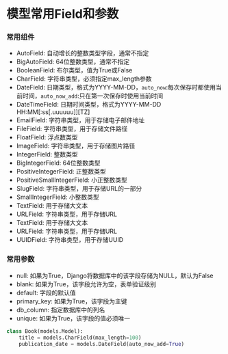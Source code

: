 # 模型常用Field和参数
### 常用组件
* AutoField: 自动增长的整数类型字段，通常不指定
* BigAutoField: 64位整数类型，通常不指定
* BooleanField: 布尔类型，值为True或False
* CharField: 字符串类型，必须指定max_length参数
* DateField: 日期类型，格式为YYYY-MM-DD，`auto_now`:每次保存时都使用当前时间，`auto_now_add`:只在第一次保存时使用当前时间
* DateTimeField: 日期时间类型，格式为YYYY-MM-DD HH:MM[:ss[.uuuuuu]][TZ]
* EmailField: 字符串类型，用于存储电子邮件地址
* FileField: 字符串类型，用于存储文件路径
* FloatField: 浮点数类型
* ImageField: 字符串类型，用于存储图片路径
* IntegerField: 整数类型
* BigIntegerField: 64位整数类型
* PositiveIntegerField: 正整数类型
* PositiveSmallIntegerField: 小正整数类型
* SlugField: 字符串类型，用于存储URL的一部分
* SmallIntegerField: 小整数类型
* TextField: 用于存储大文本
* URLField: 字符串类型，用于存储URL
* TextField: 用于存储大文本
* URLField: 字符串类型，用于存储URL
* UUIDField: 字符串类型，用于存储UUID

### 常用参数
* null: 如果为True，Django将数据库中的该字段存储为NULL，默认为False
* blank: 如果为True，该字段允许为空，表单验证级别
* default: 字段的默认值
* primary_key: 如果为True，该字段为主键
* db_column: 指定数据库中的列名
* unique: 如果为True，该字段的值必须唯一

```python
class Book(models.Model):
    title = models.CharField(max_length=100)
    publication_date = models.DateField(auto_now_add=True)
```

